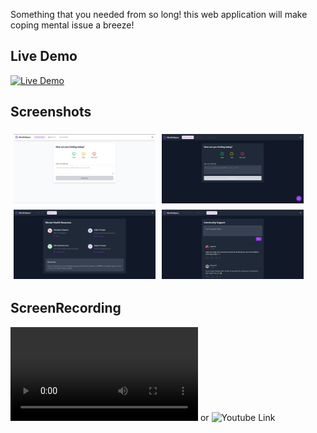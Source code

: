 Something that you needed from so long! this web application will make coping mental issue a breeze!

## Live Demo

[![Live Demo](https://img.shields.io/badge/Live%20Demo-Click%20Here-brightgreen)](https://mental-health-support.vercel.app/)


## Screenshots

<div style="display: flex; flex-wrap: wrap;">
    <img src="P1.png" alt="Screenshot 1" width="45%" style="margin: 5px;">
    <img src="P4.png" alt="Screenshot 1" width="45%" style="margin: 5px;">
    <img src="P2.png" alt="Screenshot 2" width="45%" style="margin: 5px;">
    <img src="P3.png" alt="Screenshot 3" width="45%" style="margin: 5px;">
</div>



## ScreenRecording

![Here](https://github.com/Dev-Aditya-More/mental-health-support/blob/main/Recording%20.mp4) or ![Youtube Link](https://youtu.be/A-oHKn-2VuI)

